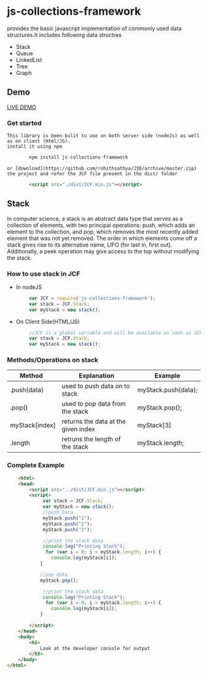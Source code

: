 # js-collections-framework
provides the basic javascript implementation of commonly used data structures.It includes following data structres 
* Stack
* Queue
* LinkedList
* Tree
* Graph

## Demo
 [LIVE DEMO](https://rohithsathya.github.io/JSD/index.html)

### Get started
    This library is been bulit to use on both server side (nodeJs) as well as on client (Html/JS).
    install it using npm
```js
        npm install js-collections-framework
```

    or [download](https://github.com/rohithsathya/JSD/archive/master.zip) the project and refer the JCF file present in the dist/ folder
```html
        <script src="./dist/JCF.min.js"></script>
```

## Stack
In computer science, a stack is an abstract data type that serves as a collection of elements, with two principal operations: push, which adds an element to the collection, and pop, which removes the most recently added element that was not yet removed. The order in which elements come off a stack gives rise to its alternative name, LIFO (for last in, first out). Additionally, a peek operation may give access to the top without modifying the stack.

### How to use stack in JCF
* In nodeJS
```js
        var JCF = require('js-collections-framework');
        var stack = JCF.Stack;
        var myStack = new stack();
```
* On Client Side(HTML/JS)
```js
        //JCF is a global variable and will be available as soon as JCF lib is included
        var stack = JCF.Stack;
        var myStack = new stack();
``` 
### Methods/Operations on stack
| Method       | Explanation  | Example  |
| ------------- | ------------- |------------- |
| .push(data) | used to push data on to stack | myStack.push(data); |
| .pop()      | used to pop data from the stack | myStack.pop(); |
|  myStack[index] | returns the data at the given index | myStack[3] |
| .length      | retruns the length of the stack | myStack.length; |

### Complete Example
```html
    <html>
    <head>
        <script src="../dist/JCF.min.js"></script>
        <script>
             var stack = JCF.Stack;
             var myStack = new stack();
             //push Data
             myStack.push("1");
             myStack.push("2");
             myStack.push("3");

             //print the stack data
             console.log("Printing Stack");
              for (var i = 0; i < myStack.length; i++) {
                console.log(myStack[i]);
            }

            //pop data
            myStack.pop();

             //print the stack data
             console.log("Printing Stack");
              for (var i = 0; i < myStack.length; i++) {
                console.log(myStack[i]);
            }

        </script>
    </head>
    <body>
        <h3>
            Look at the developer console for output
        </h3>
    </body>
</html>

```



